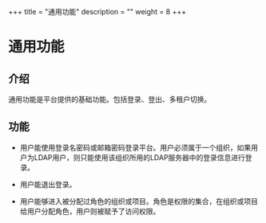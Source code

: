 ﻿+++
title = "通用功能"
description = ""
weight = 8
+++

# 通用功能

<h2 id="1">介绍</h2> 

通用功能是平台提供的基础功能。包括登录、登出、多租户切换。

<h2 id="2">功能</h2>

- 用户能使用登录名密码或邮箱密码登录平台。用户必须属于一个组织，如果用户为LDAP用户，则只能使用该组织所用的LDAP服务器中的登录信息进行登录。

- 用户能退出登录。

- 用户能够进入被分配过角色的组织或项目。角色是权限的集合，在组织或项目给用户分配角色，用户则被赋予了访问权限。
